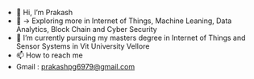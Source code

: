 - 👋 Hi, I’m Prakash
- 👀 -> Exploring more in Internet of Things, Machine Leaning, Data Analytics, Block Chain and Cyber Security 
- 🌱 I’m currently pursuing my masters degree in Internet of Things and Sensor Systems in Vit University Vellore
- 📫 How to reach me 
- Gmail : prakashpg6979@gmail.com




